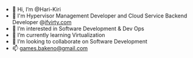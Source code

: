 - 👋 Hi, I’m @Hari-Kiri
- 🏢 I'm Hypervisor Management Developer and Cloud Service Backend Developer @[ifvirty.com](https://ifvirty.com/)
- 👀 I’m interested in Software Development & Dev Ops
- 🌱 I’m currently learning Virtualization
- 💞️ I’m looking to collaborate on Software Development
- 📫 games.bakeno@gmail.com
